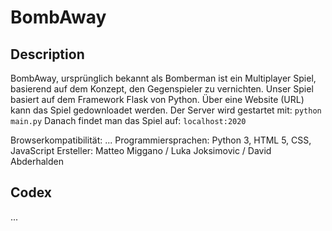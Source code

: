 # BombAway

## Description

BombAway, ursprünglich bekannt als Bomberman ist ein Multiplayer Spiel, basierend auf dem Konzept, den Gegenspieler zu vernichten. 
Unser Spiel basiert auf dem Framework Flask von Python. Über eine Website (URL) kann das Spiel gedownloadet werden. Der Server wird gestartet mit:
```python main.py```
Danach findet man das Spiel auf: ```localhost:2020```

Browserkompatibilität: ...
Programmiersprachen: Python 3, HTML 5, CSS, JavaScript
Ersteller: Matteo Miggano / Luka Joksimovic / David Abderhalden

## Codex

...
